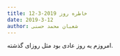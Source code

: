 ```yaml
---
title: خاطره روز 2019-3-12
date: 2019-3-12
author: شعبان محمد حسنی
---
```


امروزم یه روز عادی بود مثل روزای گذشته.